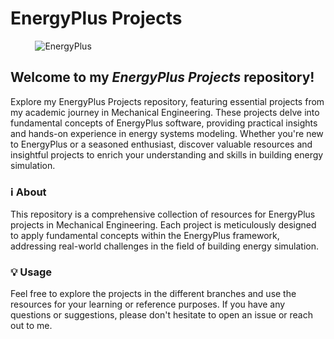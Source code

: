 # EnergyPlus Projects
&nbsp; &nbsp; &nbsp; &nbsp; &nbsp; <img src="https://www.batisim.net/images/stories/cetteg/eplus-graph-banner2.png" width="auto" height="auto" alt="EnergyPlus">

## Welcome to my <em>EnergyPlus Projects</em> repository!
Explore my EnergyPlus Projects repository, featuring essential projects from my academic journey in Mechanical Engineering. These projects delve into fundamental concepts of EnergyPlus software, providing practical insights and hands-on experience in energy systems modeling. Whether you're new to EnergyPlus or a seasoned enthusiast, discover valuable resources and insightful projects to enrich your understanding and skills in building energy simulation.

### ℹ️ About
This repository is a comprehensive collection of resources for EnergyPlus projects in Mechanical Engineering. Each project is meticulously designed to apply fundamental concepts within the EnergyPlus framework, addressing real-world challenges in the field of building energy simulation.

### 💡 Usage
Feel free to explore the projects in the different branches and use the resources for your learning or reference purposes. If you have any questions or suggestions, please don't hesitate to open an issue or reach out to me.
